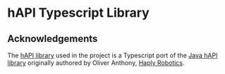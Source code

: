 # hAPI Typescript Library 

## Acknowledgements 

The [hAPI library](https://github.com/Shared-Reality-Lab/auditory-haptic-graphics-browser/tree/main/src/hAPI) used in the project is a Typescript port of the [Java hAPI library](https://gitlab.com/Haply/hAPI) originally authored by Oliver Anthony, [Haply Robotics](https://haply.co/). 
